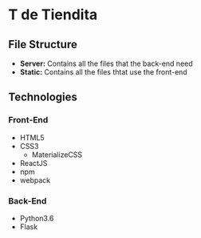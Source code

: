 # T de Tiendita

## File Structure

* **Server:** Contains all the files that the back-end need
* **Static:** Contains all the files thtat use the front-end

## Technologies
### **Front-End**
* HTML5
* CSS3
	* MaterializeCSS 
* ReactJS
* npm 	
* webpack

### **Back-End**
* Python3.6
* Flask


